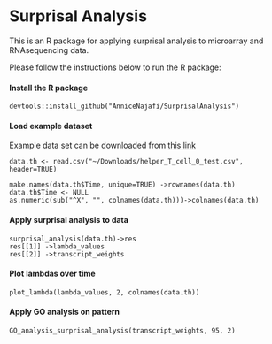 # Surprisal Analysis

This is an R package for applying surprisal analysis to microarray and RNAsequencing data.

 Please follow the instructions below to run the R package:

<h4>Install the R package</h4>

```
devtools::install_github("AnniceNajafi/SurprisalAnalysis")
```

<h4>Load example dataset</h4>

Example data set can be downloaded from <a href="https://drive.google.com/file/d/1exoPw_Cnn_vNJACea68oSMTJ4Fg7DNN3/view?usp=drive_link">this link</a>
```
data.th <- read.csv("~/Downloads/helper_T_cell_0_test.csv", header=TRUE)

make.names(data.th$Time, unique=TRUE) ->rownames(data.th)
data.th$Time <- NULL
as.numeric(sub("^X", "", colnames(data.th)))->colnames(data.th)

```
<h4>Apply surprisal analysis to data</h4>

```
surprisal_analysis(data.th)->res
res[[1]] ->lambda_values
res[[2]] ->transcript_weights
```

<h4>Plot lambdas over time</h4>

```
plot_lambda(lambda_values, 2, colnames(data.th))
```
<h4>Apply GO analysis on pattern</h4>

```
GO_analysis_surprisal_analysis(transcript_weights, 95, 2)
```



